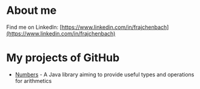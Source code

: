 # About me

Find me on LinkedIn: [https://www.linkedin.com/in/frajchenbach](https://www.linkedin.com/in/frajchenbach)

# My projects of GitHub
* [Numbers](https://github.com/fraj/numbers) - A Java library aiming to provide useful types and operations for arithmetics 

